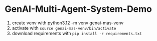 # GenAI-Multi-Agent-System-Demo

1. create venv with python3.12 -m venv genai-mas-venv
2. activate with `source genai-mas-venv/bin/activate`
3. download requirements with `pip install -r requirements.txt`

